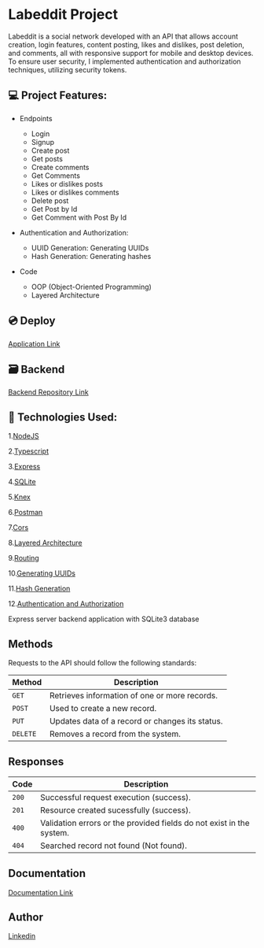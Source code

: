 # Labeddit Project

Labeddit is a social network developed with an API that allows account creation, login features, content posting, likes and dislikes, post deletion, and comments, all with responsive support for mobile and desktop devices. To ensure user security, I implemented authentication and authorization techniques, utilizing security tokens.

## 💻 Project Features:

- Endpoints
    - Login
    - Signup
    - Create post
    - Get posts
    - Create comments
    - Get Comments
    - Likes or dislikes posts
    - Likes or dislikes comments
    - Delete post
    - Get Post by Id
    - Get Comment with Post By Id
    
- Authentication and Authorization:
    - UUID Generation: Generating UUIDs
    - Hash Generation: Generating hashes

- Code
    - OOP (Object-Oriented Programming)
    - Layered Architecture

    
## 💿 Deploy 
[Application Link](https://project-labeddit-gabrielmaciel.surge.sh/)

## 🗃️ Backend
[Backend Repository Link](https://github.com/gabrielmacieldev/Project-Labeddit)

## 🚀 Technologies Used:

1.[NodeJS](https://nodejs.org/en/)

2.[Typescript](https://www.typescriptlang.org/)

3.[Express](https://expressjs.com/pt-br/)

4.[SQLite](https://www.sqlite.org/index.html)

5.[Knex](https://knexjs.org/guide/)

6.[Postman](https://www.postman.com/)

7.[Cors](https://www.npmjs.com/package/cors)

8.[Layered Architecture](https://imasters.com.br/arquitetura-da-informacao/arquitetura-em-camadas)

9.[Routing](https://expressjs.com/pt-br/api.html#router)

10.[Generating UUIDs](https://www.npmjs.com/package/uuid)

11.[Hash Generation](https://www.npmjs.com/package/bcrypt)

12.[Authentication and Authorization](https://www.npmjs.com/package/jsonwebtoken)


Express server backend application with SQLite3 database

## Methods

Requests to the API should follow the following standards:

| Method | Description |
|---|---|
| `GET` | Retrieves information of one or more records. |
| `POST` | Used to create a new record. |
| `PUT` | Updates data of a record or changes its status. |
| `DELETE` | Removes a record from the system. |

## Responses

| Code | Description |
|---|---|
| `200` | Successful request execution (success).|
| `201` | Resource created sucessfully (success).|
| `400` | Validation errors or the provided fields do not exist in the system.|
| `404` | Searched record not found (Not found).|


## Documentation
[Documentation Link](https://documenter.getpostman.com/view/24460918/2s93RZL9f1)

## Author

 [Linkedin](https://www.linkedin.com/in/gabrielmacieldev/)
